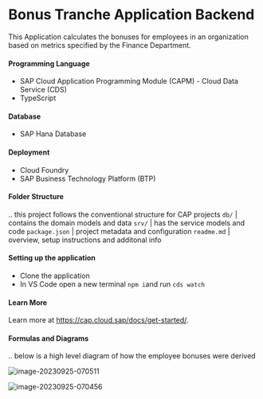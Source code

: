 # Bonus Tranche Application Backend
This Application calculates the bonuses for employees in an organization based on metrics specified by the Finance Department.

#### Programming Language 
- SAP Cloud Application Programming Module (CAPM) - Cloud Data Service (CDS)
- TypeScript

#### Database
- SAP Hana Database

#### Deployment
- Cloud Foundry
- SAP Business Technology Platform (BTP)

#### Folder Structure
.. this project follows the conventional structure for CAP projects
`db/` | contains the domain models and data
`srv/` | has the service models and code
`package.json` | project metadata and configuration
`readme.md` | overview, setup instructions and additonal info

#### Setting up the application 

- Clone the application
- In VS Code open a new terminal `npm i`and run `cds watch` 

#### Learn More

Learn more at https://cap.cloud.sap/docs/get-started/.

#### Formulas and Diagrams
.. below is a high level diagram of how the employee bonuses were derived 

![image-20230925-070511](https://github.com/user-attachments/assets/b0660562-5e46-41e0-8b9d-d246199a0900)

![image-20230925-070456](https://github.com/user-attachments/assets/695e04c6-b930-4f94-b2a5-3179882b386b)


